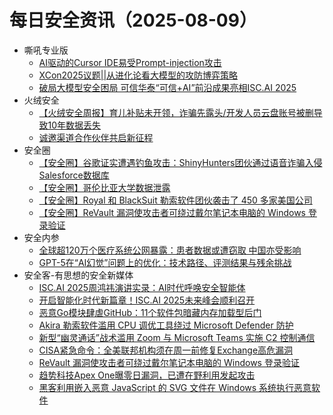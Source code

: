 # 每日安全资讯（2025-08-09）

- 嘶吼专业版
  - [AI驱动的Cursor IDE易受Prompt-injection攻击](https://mp.weixin.qq.com/s?__biz=MzI0MDY1MDU4MQ==&mid=2247584200&idx=1&sn=dd5c6dfe94a6401fa3be94957c7eeed8)
  - [XCon2025议题||从进化论看大模型的攻防博弈策略](https://mp.weixin.qq.com/s?__biz=MzI0MDY1MDU4MQ==&mid=2247584200&idx=2&sn=d270437d93b86fcae87250d610066b0b)
  - [破局大模型安全困局 可信华泰“可信+AI”前沿成果亮相ISC.AI 2025](https://mp.weixin.qq.com/s?__biz=MzI0MDY1MDU4MQ==&mid=2247584200&idx=3&sn=b73aa6f62d026e1d313d93ebd11d9a2d)
- 火绒安全
  - [【火绒安全周报】育儿补贴未开领，诈骗先露头/开发人员云盘账号被删导致10年数据丢失](https://mp.weixin.qq.com/s?__biz=MzI3NjYzMDM1Mg==&mid=2247526198&idx=1&sn=26db84ccba72e5dd6a9fb1f971385c67)
  - [诚邀渠道合作伙伴共启新征程](https://mp.weixin.qq.com/s?__biz=MzI3NjYzMDM1Mg==&mid=2247526198&idx=2&sn=a91b4ceb92d1223c4ce6e672338ddbbd)
- 安全圈
  - [【安全圈】谷歌证实遭遇钓鱼攻击：ShinyHunters团伙通过语音诈骗入侵Salesforce数据库](https://mp.weixin.qq.com/s?__biz=MzIzMzE4NDU1OQ==&mid=2652071050&idx=1&sn=1fba66feac71cf39d1e7eea6dba43655)
  - [【安全圈】哥伦比亚大学数据泄露](https://mp.weixin.qq.com/s?__biz=MzIzMzE4NDU1OQ==&mid=2652071050&idx=2&sn=54c92d77487fa1e5e1ba164f86183d2c)
  - [【安全圈】Royal 和 BlackSuit 勒索软件团伙袭击了 450 多家美国公司](https://mp.weixin.qq.com/s?__biz=MzIzMzE4NDU1OQ==&mid=2652071050&idx=3&sn=9a579f6a4c48a1cc9820a4f0e34874df)
  - [【安全圈】ReVault 漏洞使攻击者可绕过戴尔笔记本电脑的 Windows 登录验证](https://mp.weixin.qq.com/s?__biz=MzIzMzE4NDU1OQ==&mid=2652071050&idx=4&sn=e78537d84b65338436d031bd419c5277)
- 安全内参
  - [全球超120万个医疗系统公网暴露：患者数据或遭窃取 中国亦受影响](https://mp.weixin.qq.com/s?__biz=MzI4NDY2MDMwMw==&mid=2247514814&idx=1&sn=61f140cf79555a6b74835e37a3a81219)
  - [GPT-5在“AI幻觉”问题上的优化：技术路径、评测结果与残余挑战](https://mp.weixin.qq.com/s?__biz=MzI4NDY2MDMwMw==&mid=2247514814&idx=2&sn=355b2c958994031e655646f8a7065bf7)
- 安全客-有思想的安全新媒体
  - [ISC.AI 2025周鸿祎演讲实录：AI时代呼唤安全智能体](https://www.anquanke.com/post/id/310996)
  - [开启智能化时代新篇章！ISC.AI 2025未来峰会顺利召开](https://www.anquanke.com/post/id/310900)
  - [恶意Go模块肆虐GitHub：11个软件包暗藏内存加载型后门](https://www.anquanke.com/post/id/310928)
  - [Akira 勒索软件滥用 CPU 调优工具绕过 Microsoft Defender 防护](https://www.anquanke.com/post/id/310929)
  - [新型“幽灵通话”战术滥用 Zoom 与 Microsoft Teams 实施 C2 控制通信](https://www.anquanke.com/post/id/310933)
  - [CISA紧急命令：全美联邦机构须在周一前修复Exchange高危漏洞](https://www.anquanke.com/post/id/310946)
  - [ReVault 漏洞使攻击者可绕过戴尔笔记本电脑的 Windows 登录验证](https://www.anquanke.com/post/id/310944)
  - [趋势科技Apex One曝零日漏洞，已遭在野利用发起攻击](https://www.anquanke.com/post/id/310953)
  - [黑客利用嵌入恶意 JavaScript 的 SVG 文件在 Windows 系统执行恶意软件](https://www.anquanke.com/post/id/310952)
